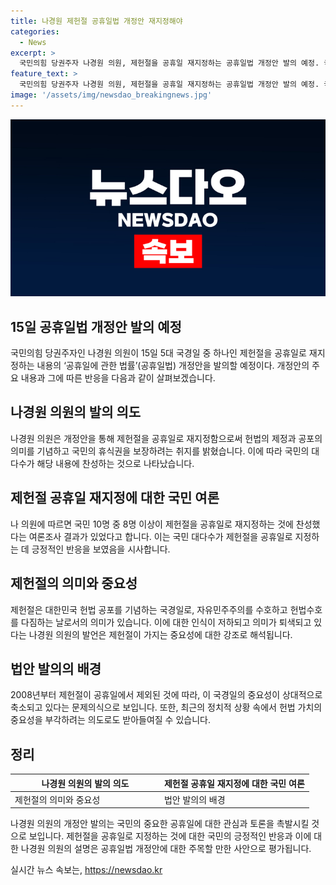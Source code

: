 ```yaml
---
title: 나경원 제헌절 공휴일법 개정안 재지정해야
categories:
  - News
excerpt: >
  국민의힘 당권주자 나경원 의원, 제헌절을 공휴일 재지정하는 공휴일법 개정안 발의 예정. 국민 10명 중 8명 찬성. 제헌절은 헌법 제정·공포를 기념하는 국경일. 나 의원은 현행법으로 제외돼 헌법의 의미가 퇴색된다며 공휴일로 재지정해 국민의 휴식권 보장하고자. 제헌절은 2008년부터 공휴일이 아닌 국경일로 전환됐으나, 이를 공휴일로 다시 지정하려는 움직임이 논의되고 있다.
feature_text: >
  국민의힘 당권주자 나경원 의원, 제헌절을 공휴일 재지정하는 공휴일법 개정안 발의 예정. 국민 10명 중 8명 찬성. 제헌절은 헌법 제정·공포를 기념하는 국경일. 나 의원은 현행법으로 제외돼 헌법의 의미가 퇴색된다며 공휴일로 재지정해 국민의 휴식권 보장하고자. 제헌절은 2008년부터 공휴일이 아닌 국경일로 전환됐으나, 이를 공휴일로 다시 지정하려는 움직임이 논의되고 있다.
image: '/assets/img/newsdao_breakingnews.jpg'
---
```


<p><img src="/assets/img/newsdao_breakingnews.jpg" alt="firstkoreanews 속보" /></p>

<h2 data-ke-size="size26">15일 공휴일법 개정안 발의 예정</h2>

<p data-ke-size="size16">국민의힘 당권주자인 나경원 의원이 15일 5대 국경일 중 하나인 제헌절을 공휴일로 재지정하는 내용의 ‘공휴일에 관한 법률’(공휴일법) 개정안을 발의할 예정이다. 개정안의 주요 내용과 그에 따른 반응을 다음과 같이 살펴보겠습니다.</p>

<h2 data-ke-size="size26">나경원 의원의 발의 의도</h2>

<p data-ke-size="size16">나경원 의원은 개정안을 통해 제헌절을 공휴일로 재지정함으로써 헌법의 제정과 공포의 의미를 기념하고 국민의 휴식권을 보장하려는 취지를 밝혔습니다. 이에 따라 국민의 대다수가 해당 내용에 찬성하는 것으로 나타났습니다.</p>

<h2 data-ke-size="size26">제헌절 공휴일 재지정에 대한 국민 여론</h2>

<p data-ke-size="size16">나 의원에 따르면 국민 10명 중 8명 이상이 제헌절을 공휴일로 재지정하는 것에 찬성했다는 여론조사 결과가 있었다고 합니다. 이는 국민 대다수가 제헌절을 공휴일로 지정하는 데 긍정적인 반응을 보였음을 시사합니다.</p>

<h2 data-ke-size="size26">제헌절의 의미와 중요성</h2>

<p data-ke-size="size16">제헌절은 대한민국 헌법 공포를 기념하는 국경일로, 자유민주주의를 수호하고 헌법수호를 다짐하는 날로서의 의미가 있습니다. 이에 대한 인식이 저하되고 의미가 퇴색되고 있다는 나경원 의원의 발언은 제헌절이 가지는 중요성에 대한 강조로 해석됩니다. </p>

<h2 data-ke-size="size26">법안 발의의 배경</h2>

<p data-ke-size="size16">2008년부터 제헌절이 공휴일에서 제외된 것에 따라, 이 국경일의 중요성이 상대적으로 축소되고 있다는 문제의식으로 보입니다. 또한, 최근의 정치적 상황 속에서 헌법 가치의 중요성을 부각하려는 의도로도 받아들여질 수 있습니다. </p>

<h2 data-ke-size="size26">정리</h2>

<table>
    <thead>
        <tr>
            <th style="text-align: center; width: 50%;">나경원 의원의 발의 의도</th>
            <th style="text-align: center; width: 50%;">제헌절 공휴일 재지정에 대한 국민 여론</th>
        </tr>
    </thead>
    <tbody>
        <tr>
            <td style="text-align: left;">제헌절의 의미와 중요성</td>
            <td style="text-align: left;">법안 발의의 배경</td>
        </tr>
    </tbody>
</table>

<p data-ke-size="size16">나경원 의원의 개정안 발의는 국민의 중요한 공휴일에 대한 관심과 토론을 촉발시킬 것으로 보입니다. 제헌절을 공휴일로 지정하는 것에 대한 국민의 긍정적인 반응과 이에 대한 나경원 의원의 설명은 공휴일법 개정안에 대한 주목할 만한 사안으로 평가됩니다. </p>
실시간 뉴스 속보는, <a href="https://newsdao.kr" rel="dofollow">https://newsdao.kr</a>


